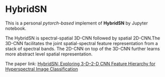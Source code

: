 # **HybridSN**

This is a personal *pytorch-based* implement of **HybridSN** by Jupyter notebook.

The HybridSN is spectral-spatial 3D-CNN followed by spatial 2D-CNN.The 3D-CNN facilitates the joint spatial-spectral feature representation from a stack of spectral bands. The 2D-CNN on top of the 3D-CNN further learns more abstract level spatial representation.

The paper link: 
[HybridSN: Exploring 3-D–2-D CNN Feature Hierarchy for Hyperspectral Image Classification](https://ieeexplore.ieee.org/document/8736016)